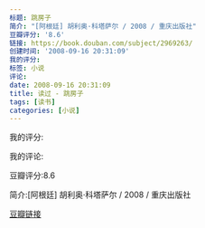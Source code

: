 ```yaml
---
标题: 跳房子
简介: "[阿根廷] 胡利奥·科塔萨尔 / 2008 / 重庆出版社"
豆瓣评分: '8.6'
链接: https://book.douban.com/subject/2969263/
创建时间: '2008-09-16 20:31:09'
我的评分:
标签: 小说
评论:
date: 2008-09-16 20:31:09
title: 读过 - 跳房子
tags: [读书]
categories: [小说]
---
```


我的评分:

我的评论:

豆瓣评分:8.6

简介:[阿根廷] 胡利奥·科塔萨尔 / 2008 / 重庆出版社

[豆瓣链接](https://book.douban.com/subject/2969263/)

